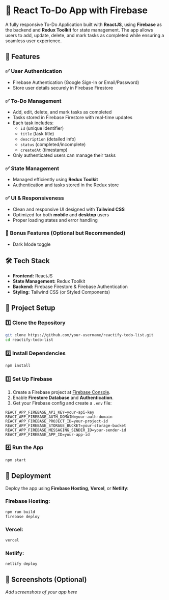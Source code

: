 # 📝 React To-Do App with Firebase

A fully responsive To-Do Application built with **ReactJS**, using **Firebase** as the backend and **Redux Toolkit** for state management. The app allows users to add, update, delete, and mark tasks as completed while ensuring a seamless user experience.

## 🚀 Features

### ✅ User Authentication
- Firebase Authentication (Google Sign-In or Email/Password)
- Store user details securely in Firebase Firestore

### ✅ To-Do Management
- Add, edit, delete, and mark tasks as completed
- Tasks stored in Firebase Firestore with real-time updates
- Each task includes:
  - `id` (unique identifier)
  - `title` (task title)
  - `description` (detailed info)
  - `status` (completed/incomplete)
  - `createdAt` (timestamp)
- Only authenticated users can manage their tasks

### ✅ State Management
- Managed efficiently using **Redux Toolkit**
- Authentication and tasks stored in the Redux store

### ✅ UI & Responsiveness
- Clean and responsive UI designed with **Tailwind CSS**
- Optimized for both **mobile** and **desktop** users
- Proper loading states and error handling

### 🌟 Bonus Features (Optional but Recommended)
- Dark Mode toggle


## 🛠 Tech Stack
- **Frontend:** ReactJS
- **State Management:** Redux Toolkit
- **Backend:** Firebase Firestore & Firebase Authentication
- **Styling:** Tailwind CSS (or Styled Components)

## 📂 Project Setup

### 1️⃣ Clone the Repository
```sh
git clone https://github.com/your-username/reactify-todo-list.git
cd reactify-todo-list
```

### 2️⃣ Install Dependencies
```sh
npm install
```

### 3️⃣ Set Up Firebase
1. Create a Firebase project at [Firebase Console](https://console.firebase.google.com/).
2. Enable **Firestore Database** and **Authentication**.
3. Get your Firebase config and create a `.env` file:
```env
REACT_APP_FIREBASE_API_KEY=your-api-key
REACT_APP_FIREBASE_AUTH_DOMAIN=your-auth-domain
REACT_APP_FIREBASE_PROJECT_ID=your-project-id
REACT_APP_FIREBASE_STORAGE_BUCKET=your-storage-bucket
REACT_APP_FIREBASE_MESSAGING_SENDER_ID=your-sender-id
REACT_APP_FIREBASE_APP_ID=your-app-id
```

### 4️⃣ Run the App
```sh
npm start
```

## 🚀 Deployment
Deploy the app using **Firebase Hosting**, **Vercel**, or **Netlify**:

### Firebase Hosting:
```sh
npm run build
firebase deploy
```

### Vercel:
```sh
vercel
```

### Netlify:
```sh
netlify deploy
```



## 📸 Screenshots (Optional)
_Add screenshots of your app here_





